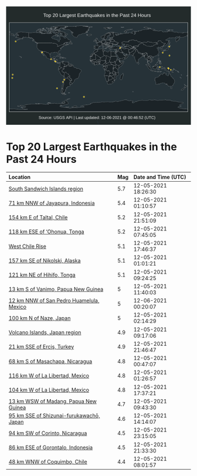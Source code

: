 ![Map](./map.png)

# Top 20 Largest Earthquakes in the Past 24 Hours

| Location | Mag | Date and Time (UTC) |
|:---|:---|:---|
| [South Sandwich Islands region](https://earthquake.usgs.gov/earthquakes/eventpage/us6000g9bb) | 5.7 | 12-05-2021 18:26:30 |
| [71 km NNW of Jayapura, Indonesia](https://earthquake.usgs.gov/earthquakes/eventpage/us6000g962) | 5.4 | 12-05-2021 01:10:57 |
| [154 km E of Taltal, Chile](https://earthquake.usgs.gov/earthquakes/eventpage/us6000g9c2) | 5.2 | 12-05-2021 21:51:09 |
| [118 km ESE of ‘Ohonua, Tonga](https://earthquake.usgs.gov/earthquakes/eventpage/us6000g97y) | 5.2 | 12-05-2021 07:45:05 |
| [West Chile Rise](https://earthquake.usgs.gov/earthquakes/eventpage/us6000g9b7) | 5.1 | 12-05-2021 17:46:37 |
| [157 km SE of Nikolski, Alaska](https://earthquake.usgs.gov/earthquakes/eventpage/us6000g960) | 5.1 | 12-05-2021 01:01:21 |
| [121 km NE of Hihifo, Tonga](https://earthquake.usgs.gov/earthquakes/eventpage/us6000g98x) | 5.1 | 12-05-2021 09:24:25 |
| [13 km S of Vanimo, Papua New Guinea](https://earthquake.usgs.gov/earthquakes/eventpage/us6000g99i) | 5 | 12-05-2021 11:40:03 |
| [12 km NNW of San Pedro Huamelula, Mexico](https://earthquake.usgs.gov/earthquakes/eventpage/us6000g9d3) | 5 | 12-06-2021 00:20:07 |
| [100 km N of Naze, Japan](https://earthquake.usgs.gov/earthquakes/eventpage/us6000g96i) | 5 | 12-05-2021 02:14:29 |
| [Volcano Islands, Japan region](https://earthquake.usgs.gov/earthquakes/eventpage/us6000g98t) | 4.9 | 12-05-2021 09:17:06 |
| [21 km SSE of Erciş, Turkey](https://earthquake.usgs.gov/earthquakes/eventpage/us6000g9c1) | 4.9 | 12-05-2021 21:46:47 |
| [68 km S of Masachapa, Nicaragua](https://earthquake.usgs.gov/earthquakes/eventpage/us6000g95x) | 4.8 | 12-05-2021 00:47:07 |
| [116 km W of La Libertad, Mexico](https://earthquake.usgs.gov/earthquakes/eventpage/us6000g967) | 4.8 | 12-05-2021 01:26:57 |
| [104 km W of La Libertad, Mexico](https://earthquake.usgs.gov/earthquakes/eventpage/us6000g9b3) | 4.8 | 12-05-2021 17:37:21 |
| [13 km WSW of Madang, Papua New Guinea](https://earthquake.usgs.gov/earthquakes/eventpage/us6000g98v) | 4.7 | 12-05-2021 09:43:30 |
| [95 km SSE of Shizunai-furukawachō, Japan](https://earthquake.usgs.gov/earthquakes/eventpage/us6000g9a7) | 4.6 | 12-05-2021 14:14:07 |
| [94 km SW of Corinto, Nicaragua](https://earthquake.usgs.gov/earthquakes/eventpage/us6000g9cu) | 4.5 | 12-05-2021 23:15:05 |
| [86 km ESE of Gorontalo, Indonesia](https://earthquake.usgs.gov/earthquakes/eventpage/us6000g9c0) | 4.5 | 12-05-2021 21:33:30 |
| [48 km WNW of Coquimbo, Chile](https://earthquake.usgs.gov/earthquakes/eventpage/us6000g981) | 4.4 | 12-05-2021 08:01:57 |
